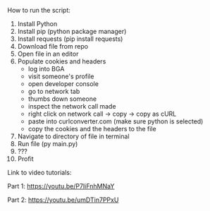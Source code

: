 How to run the script:

1. Install Python
2. Install pip (python package manager)
3. Install requests (pip install requests)
4. Download file from repo
5. Open file in an editor
6. Populate cookies and headers
    - log into BGA
    - visit someone's profile
    - open developer console
    - go to network tab
    - thumbs down someone
    - inspect the network call made
    - right click on network call -> copy -> copy as cURL
    - paste into curlconverter.com (make sure python is selected)
    - copy the cookies and the headers to the file
7. Navigate to directory of file in terminal
8. Run file (py main.py)
9. ???
10. Profit

Link to video tutorials:

Part 1: https://youtu.be/P7IiFnhMNaY

Part 2: https://youtu.be/umDTin7PPxU

